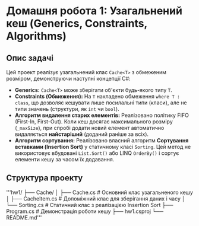 # Домашня робота 1: Узагальнений кеш (Generics, Constraints, Algorithms)

## Опис задачі

Цей проект реалізує узагальнений клас `Cache<T>` з обмеженим розміром, демонструючи наступні концепції C#:

* **Generics:** `Cache<T>` може зберігати об'єкти будь-якого типу `T`.
* **Constraints (Обмеження):** На `T` накладено обмеження `where T : class`, що дозволяє кешувати лише посилальні типи (класи), але не типи значень (структури, як `int` чи `bool`).
* **Алгоритм видалення старих елементів:** Реалізовано політику FIFO (First-In, First-Out). Коли кеш досягає максимального розміру (`_maxSize`), при спробі додати новий елемент автоматично видаляється **найстаріший** (доданий раніше за всіх).
* **Алгоритм сортування:** Реалізовано власний алгоритм **Сортування вставками (Insertion Sort)** у статичному класі `Sorting`. Цей метод не використовує вбудовані `List.Sort()` або LINQ `OrderBy()` і сортує елементи кешу за часом їх додавання.

## Структура проекту

'''hw1/ ├── Cache/ │ ├── Cache.cs # Основний клас узагальненого кешу │ ├── CacheItem.cs # Допоміжний клас для зберігання даних і часу │ └── Sorting.cs # Статичний клас з реалізацією Insertion Sort ├── Program.cs # Демонстрація роботи кешу ├── hw1.csproj └── README.md'''